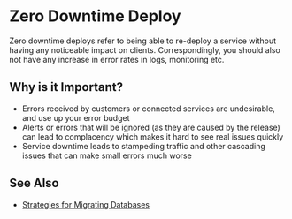 # Zero Downtime Deploy

Zero downtime deploys refer to being able to re-deploy a service without having any noticeable impact on clients. Correspondingly, you should also not have any increase in error rates in logs, monitoring etc.

## Why is it Important?

- Errors received by customers or connected services are undesirable, and use up your error budget
- Alerts or errors that will be ignored (as they are caused by the release) can lead to complacency which makes it hard to see real issues quickly
- Service downtime leads to stampeding traffic and other cascading issues that can make small errors much worse

## See Also

- [Strategies for Migrating Databases](https://www.brunton-spall.co.uk/post/2014/05/06/database-migrations-done-right/)
